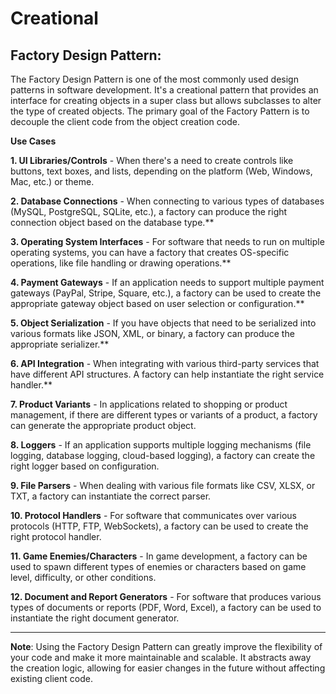 # Creational

## Factory Design Pattern:
The Factory Design Pattern is one of the most commonly used design patterns in software development. It's a creational pattern that provides an interface for creating objects in a super class but allows subclasses to alter the type of created objects. The primary goal of the Factory Pattern is to decouple the client code from the object creation code.

**Use Cases**

**1. UI Libraries/Controls**
    - When there's a need to create controls like buttons, text boxes, and lists, depending on the platform (Web, Windows, Mac, etc.) or theme.

**2. Database Connections**
    - When connecting to various types of databases (MySQL, PostgreSQL, SQLite, etc.), a factory can produce the right connection object based on the database type.**

**3. Operating System Interfaces**
    - For software that needs to run on multiple operating systems, you can have a factory that creates OS-specific operations, like file handling or drawing operations.**

**4. Payment Gateways**
    - If an application needs to support multiple payment gateways (PayPal, Stripe, Square, etc.), a factory can be used to create the appropriate gateway object based on user selection or configuration.**

**5. Object Serialization**
    - If you have objects that need to be serialized into various formats like JSON, XML, or binary, a factory can produce the appropriate serializer.**

**6. API Integration**
    - When integrating with various third-party services that have different API structures. A factory can help instantiate the right service handler.**

**7. Product Variants**
    - In applications related to shopping or product management, if there are different types or variants of a product, a factory can generate the appropriate product object.

**8. Loggers**
    - If an application supports multiple logging mechanisms (file logging, database logging, cloud-based logging), a factory can create the right logger based on configuration.

**9. File Parsers**
    - When dealing with various file formats like CSV, XLSX, or TXT, a factory can instantiate the correct parser.

**10. Protocol Handlers**
    - For software that communicates over various protocols (HTTP, FTP, WebSockets), a factory can be used to create the right protocol handler.

**11. Game Enemies/Characters**
    - In game development, a factory can be used to spawn different types of enemies or characters based on game level, difficulty, or other conditions.

**12. Document and Report Generators**
    - For software that produces various types of documents or reports (PDF, Word, Excel), a factory can be used to instantiate the right document generator.

---

**Note**: Using the Factory Design Pattern can greatly improve the flexibility of your code and make it more maintainable and scalable. It abstracts away the creation logic, allowing for easier changes in the future without affecting existing client code.
